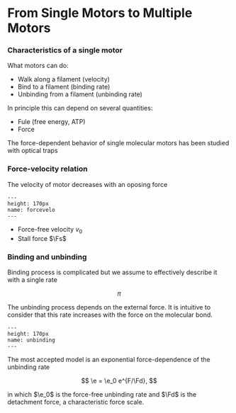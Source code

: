 # From Single Motors to Multiple Motors

### Characteristics of a single motor

What motors can do:
- Walk along a filament (velocity)
- Bind to a filament (binding rate)
- Unbinding from a filament (unbinding rate)

In principle this can depend on several quantities:
- Fule (free energy, ATP)
- Force


The force-dependent behavior of single molecular motors has been studied with optical traps

### Force-velocity relation

The velocity of motor decreases with an oposing force

```{figure} forcevelo.png
---
height: 170px
name: forcevelo
---
```


- Force-free velocity $v_0$
- Stall force $\Fs$

### Binding and unbinding

Binding process is complicated but we assume to effectively describe it with a single rate

$$
\pi
$$

The unbinding process depends on the external force. It is intuitive to consider that this rate increases with the force on the molecular bond.

```{figure} unbinding.png
---
height: 170px
name: unbinding
---
```


The most accepted model is an exponential force-dependence of the unbinding rate

$$
\e = \e_0 e^{F/\Fd},
$$

in which $\e_0$ is the force-free unbinding rate and $\Fd$ is the detachment force, a characteristic force scale. 